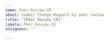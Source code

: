 ```yaml
---
name: Peer Review CR
about: Submit Change Request by peer review
title: "[Peer Review CR]"
labels: Peer Review CR
assignees: ''

---
```



